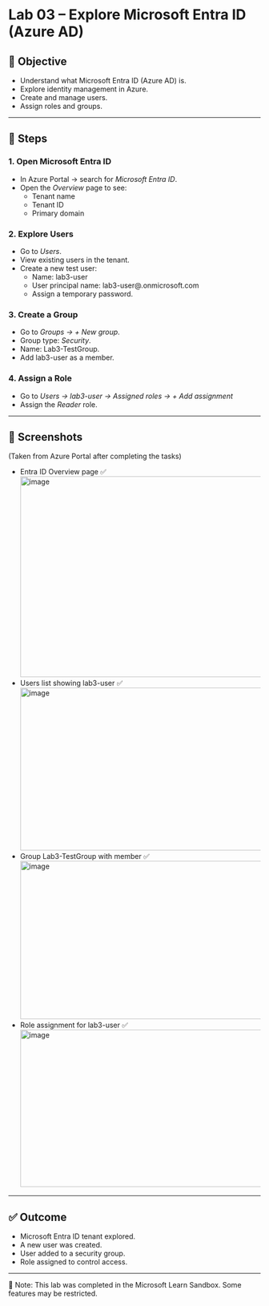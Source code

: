 # Lab 03 – Explore Microsoft Entra ID (Azure AD)

## 🎯 Objective
- Understand what Microsoft Entra ID (Azure AD) is.  
- Explore identity management in Azure.  
- Create and manage users.  
- Assign roles and groups.  

---

## 📝 Steps

### 1. Open Microsoft Entra ID
- In Azure Portal → search for *Microsoft Entra ID*.  
- Open the *Overview* page to see:  
  - Tenant name  
  - Tenant ID  
  - Primary domain  

### 2. Explore Users
- Go to *Users*.  
- View existing users in the tenant.  
- Create a new test user:  
  - Name: lab3-user  
  - User principal name: lab3-user@<tenantname>.onmicrosoft.com  
  - Assign a temporary password.  

### 3. Create a Group
- Go to *Groups → + New group*.  
- Group type: *Security*.  
- Name: Lab3-TestGroup.  
- Add lab3-user as a member.  

### 4. Assign a Role
- Go to *Users → lab3-user → Assigned roles → + Add assignment*  
- Assign the *Reader* role.  

---

## 📸 Screenshots
(Taken from Azure Portal after completing the tasks)  

- Entra ID Overview page ✅
  <img width="940" height="401" alt="image" src="https://github.com/user-attachments/assets/4de7e32d-c4b0-4aaf-82c2-75481dab1429" />
- Users list showing lab3-user ✅
  <img width="940" height="325" alt="image" src="https://github.com/user-attachments/assets/b817eafe-4cef-4301-8291-e759e61fb3eb" />
- Group Lab3-TestGroup with member ✅
  <img width="940" height="316" alt="image" src="https://github.com/user-attachments/assets/db651878-d2bc-4566-9cde-2ec92e0e02d9" />
- Role assignment for lab3-user ✅
  <img width="940" height="314" alt="image" src="https://github.com/user-attachments/assets/d45217ec-efee-4190-b558-2e326105b31c" />

---

## ✅ Outcome
- Microsoft Entra ID tenant explored.  
- A new user was created.  
- User added to a security group.  
- Role assigned to control access.  

---

📌 Note: This lab was completed in the Microsoft Learn Sandbox. Some features may be restricted.
